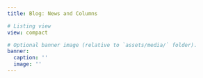 ```yaml
---
title: Blog: News and Columns

# Listing view
view: compact

# Optional banner image (relative to `assets/media/` folder).
banner:
  caption: ''
  image: ''
---
```


<br>
